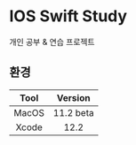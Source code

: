 # IOS Swift Study
개인 공부 & 연습 프로젝트

## 환경
| Tool | Version |
|:------:|:------:|
| MacOS | 11.2 beta |
| Xcode | 12.2 |
